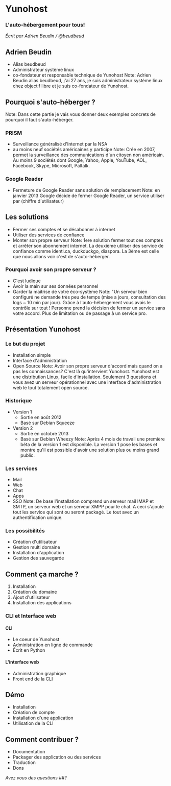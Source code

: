 # Yunohost



### L'auto-hébergement pour tous!
_Écrit par Adrien Beudin / [@beudbeud](http://twitter.com/beudbeud)_



## Adrien Beudin
* Alias beudbeud
* Administrateur système linux
* co-fondateur et responsable technique de Yunohost
Note: Adrien Beudin alias beudbeud, j'ai 27 ans, je suis administrateur système linux chez objectif libre et je suis co-fondateur de Yunohost.



## Pourquoi s'auto-héberger ?
Note: Dans cette partie je vais vous donner deux exemples concrets de pourquoi il faut s'auto-héberger.


### PRISM
* Surveillance généralisé d'Internet par la NSA
* au moins neuf sociétés américaines y participe
Note: Crée en 2007, permet la surveillance des communications d'un citoyen non américain. Au moins 9 sociétés dont Google, Yahoo, Apple, YouTube, AOL, Facebook, Skype, Microsoft, Paltalk.


### Google Reader
* Fermeture de Google Reader sans solution de remplacement
Note: en janvier 2013 Google décide de fermer Google Reader, un service utiliser par (chiffre d'utilisateur)



## Les solutions
* Fermer ses comptes et se désabonner à internet
* Utiliser des services de confiance 
* Monter son propre serveur
Note: 1ere solution fermer tout ces comptes et arrêter son abonnement internet. La deuxième utiliser des service de confiance comme identi.ca, duckduckgo, diaspora. La 3ème est celle que nous allons voir c'est de s'auto-héberger.


### Pourquoi avoir son propre serveur ?
* C'est ludique
* Avoir la main sur ses données personnel
* Garder la maitrise de votre éco-système
Note: "Un serveur bien configuré ne demande très peu de temps (mise a jours, consultation des logs ~ 10 min par jour). Grâce à l'auto-hébergement vous avais le contrôle sur tout ! Personne prend la décision de fermer un service sans votre accord. Plus de limitation ou de passage à un service pro.



## Présentation Yunohost


### Le but du projet
* Installation simple
* Interface d'administration
* Open Source
Note: Avoir son propre serveur d'accord mais quand on a pas les connaissances? C'est là qu'intervient Yunohost. Yunohost est une distribution Linux, facile d'installation. Seulement 3 questions et vous avez un serveur opérationnel avec une interface d'administration web le tout totalement open source.


### Historique
* Version 1 
     * Sortie en août 2012
     * Basé sur Debian Squeeze
* Version 2    
     * Sortie en octobre 2013
     * Basé sur Debian Wheezy
Note: Après 4 mois de travail une première béta de la version 1 est disponible. La version 1 pose les bases et montre qu'il est possible d'avoir une solution plus ou moins grand public.


### Les services
* Mail
* Web
* Chat
* Apps
* SSO 
Note: De base l'installation comprend un serveur mail IMAP et SMTP, un serveur web et un serveur XMPP pour le chat. A ceci s'ajoute tout les service qui sont ou seront packagé. Le tout avec un authentification unique.


### Les possibilités
* Création d'utilisateur
* Gestion multi domaine
* Installation d'application
* Gestion des sauvegarde



## Comment ça marche ?
1. Installation
2. Création du domaine
3. Ajout d'utilisateur
4. Installation des applications


### CLI et Interface web


#### CLI
* Le coeur de Yunohost
* Administration en ligne de commande
* Écrit en Python


#### L'interface web
* Administration graphique
* Front end de la CLI



## Démo
* Installation
* Création de compte
* Installation d'une application
* Utilisation de la CLI



## Comment contribuer ?
* Documentation
* Packager des application ou des services
* Traduction
* Dons



_Avez vous des questions_
##?
